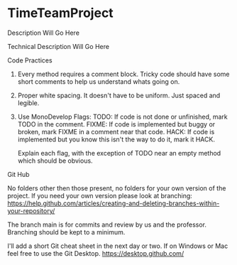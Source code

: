 # TimeTeamProject

Description Will Go Here


Technical Description Will Go Here


Code Practices

1. Every method requires a comment block. Tricky code should have some short comments to help us understand whats going on.

2. Proper white spacing. It doesn't have to be uniform. Just spaced and legible.

3. Use MonoDevelop Flags:
	TODO: If code is not done or unfinished, mark TODO in the comment.
	FIXME: If code is implemented but buggy or broken, mark FIXME in a comment near that code.
	HACK: If code is implemented but you know this isn't the way to do it, mark it HACK.
	
	Explain each flag, with the exception of TODO near an empty method which should be obvious.
	
Git Hub

No folders other then those present, no folders for your own version of the project. If you need your own version please look at branching:
https://help.github.com/articles/creating-and-deleting-branches-within-your-repository/

The branch main is for commits and review by us and the professor. Branching should be kept to a minimum. 

I'll add a short Git cheat sheet in the next day or two. If on Windows or Mac feel free to use the Git Desktop.
https://desktop.github.com/
